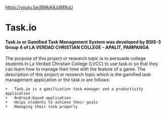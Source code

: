 https://youtu.be/6MkA9JdM9uU

# Task.io
#### Task.io or Gamified Task Management System was developed by BSIS-3 Group 4 of LA VERDAD CHRISTIAN COLLEGE - APALIT, PAMPANGA

The purpose of this project or research topic is to persuade college students in La Verdad Christian College (LVCC) to use task.io so that they can learn how to manage their time with the feature of a game. The description of this project or research topic which is the gamified task management application or the task.io are follows:
```
•	Task.io is a gamification task manager and a productivity application
•	Android-based application
•	Helps students to achieve their goals
•	Managing their task properly

